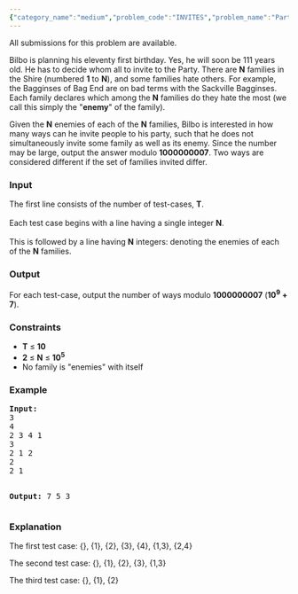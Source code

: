 ```yaml
---
{"category_name":"medium","problem_code":"INVITES","problem_name":"Party Planning","languages_supported":{"0":"ADA","1":"ASM","2":"BASH","3":"BF","4":"C","5":"C99 strict","6":"CAML","7":"CLOJ","8":"CLPS","9":"CPP 4.3.2","10":"CPP 4.9.2","11":"CPP14","12":"CS2","13":"D","14":"ERL","15":"FORT","16":"FS","17":"GO","18":"HASK","19":"ICK","20":"ICON","21":"JAVA","22":"JS","23":"LISP clisp","24":"LISP sbcl","25":"LUA","26":"NEM","27":"NICE","28":"NODEJS","29":"PAS fpc","30":"PAS gpc","31":"PERL","32":"PERL6","33":"PHP","34":"PIKE","35":"PRLG","36":"PYTH","37":"PYTH 3.4","38":"RUBY","39":"SCALA","40":"SCM guile","41":"SCM qobi","42":"ST","43":"TCL","44":"TEXT","45":"WSPC"},"max_timelimit":10,"source_sizelimit":50000,"problem_author":"pragrame","problem_tester":"tuananh93","date_added":"7-06-2013","tags":{"0":"cook35","1":"medium","2":"pragrame","3":"tree"},"editorial_url":"http://discuss.codechef.com/problems/INVITES","time":{"view_start_date":1372012200,"submit_start_date":1372012200,"visible_start_date":1414769400,"end_date":1735669800},"layout":"problem"}
---
```

<span class="solution-visible-txt">All submissions for this problem are available.</span><p>
Bilbo is planning his eleventy first birthday. Yes, he will soon be 111 years old. He has to decide whom all to invite to the Party. There are <b>N</b> families in the Shire (numbered <b>1</b> to <b>N</b>), and some families hate others. For example, the Bagginses of Bag End are on bad terms with the Sackville Bagginses. Each family declares which among the <b>N</b> families do they hate the most (we call this simply the "<b>enemy</b>" of the family).
</p>
<p>
Given the <b>N</b> enemies of each of the <b>N</b> families, Bilbo is interested in how many ways can he invite people to his party, such that he does not simultaneously invite some family as well as its enemy. Since the number may be large, output the answer modulo <b>1000000007</b>. Two ways are considered different if the set of families invited differ.
</p>
<h3>Input</h3>
<p>
The first line consists of the number of test-cases, <b>T</b>. <br /><br />
Each test case begins with a line having a single integer <b>N</b>. <br /><br />
This is followed by a line having <b>N</b> integers: denoting the enemies of each of the <b>N</b> families.
</p>
<h3>Output</h3>
<p>
For each test-case, output the number of ways modulo <b>1000000007</b> (<b>10<sup>9</sup> + 7</b>).
</p>
<h3>Constraints</h3>
<ul>
<li> <b>T</b> ≤ <b>10</b> </li>
<li> <b>2</b> ≤ <b>N</b> ≤ <b>10<sup>5</sup></b> </li>
<li> No family is "enemies" with itself </li>
</ul>
<h3>Example</h3>
<pre>
<b>Input:</b>
3
4
2 3 4 1
3
2 1 2
2
2 1

<b>Output:</b>
7
5
3
</pre><h3>Explanation</h3>
<p>
The first test case: {}, {1}, {2}, {3}, {4}, {1,3}, {2,4}
</p>
<p>
The second test case: {}, {1}, {2}, {3}, {1,3}
</p>
<p>
The third test case: {}, {1}, {2}
</p>
